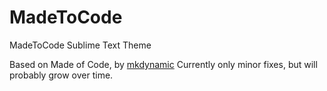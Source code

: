MadeToCode
==========

MadeToCode Sublime Text Theme

Based on Made of Code, by [mkdynamic](https://github.com/mkdynamic/made-of-code-tmbundle)
Currently only minor fixes, but will probably grow over time.